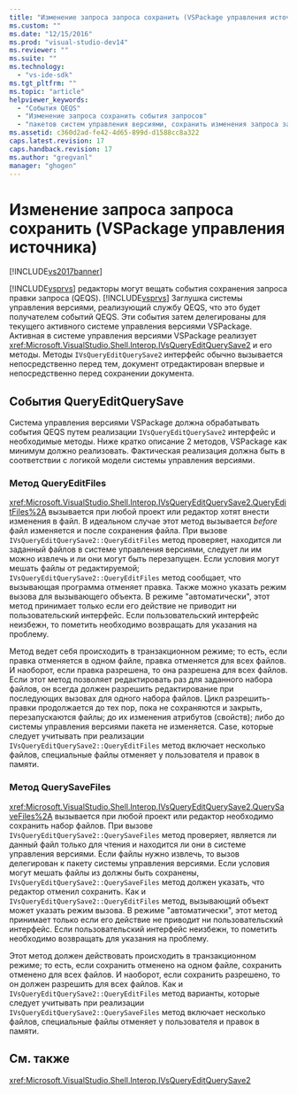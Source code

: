 ```yaml
---
title: "Изменение запроса запроса сохранить (VSPackage управления источника) | Microsoft Docs"
ms.custom: ""
ms.date: "12/15/2016"
ms.prod: "visual-studio-dev14"
ms.reviewer: ""
ms.suite: ""
ms.technology: 
  - "vs-ide-sdk"
ms.tgt_pltfrm: ""
ms.topic: "article"
helpviewer_keywords: 
  - "События QEQS"
  - "Изменение запроса сохранить события запросов"
  - "пакетов систем управления версиями, сохранить изменения запроса запрос событий"
ms.assetid: c360d2ad-fe42-4d65-899d-d1588cc8a322
caps.latest.revision: 17
caps.handback.revision: 17
ms.author: "gregvanl"
manager: "ghogen"
---
```

# Изменение запроса запроса сохранить (VSPackage управления источника)
[!INCLUDE[vs2017banner](../../code-quality/includes/vs2017banner.md)]

[!INCLUDE[vsprvs](../../code-quality/includes/vsprvs_md.md)] редакторы могут вещать события сохранения запроса правки запроса \(QEQS\).  [!INCLUDE[vsprvs](../../code-quality/includes/vsprvs_md.md)] Заглушка системы управления версиями, реализующий службу QEQS, что это будет получателем событий QEQS.  Эти события затем делегированы для текущего активного системе управления версиями VSPackage.  Активная в системе управления версиями VSPackage реализует <xref:Microsoft.VisualStudio.Shell.Interop.IVsQueryEditQuerySave2> и его методы.  Методы  `IVsQueryEditQuerySave2` интерфейс обычно вызывается непосредственно перед тем, документ отредактирован впервые и непосредственно перед сохранении документа.  
  
## События QueryEditQuerySave  
 Система управления версиями VSPackage должна обрабатывать события QEQS путем реализации `IVsQueryEditQuerySave2` интерфейс и необходимые методы.  Ниже кратко описание 2 методов, VSPackage как минимум должно реализовать.  Фактическая реализация должна быть в соответствии с логикой модели системы управления версиями.  
  
### Метод QueryEditFiles  
 <xref:Microsoft.VisualStudio.Shell.Interop.IVsQueryEditQuerySave2.QueryEditFiles%2A> вызывается при любой проект или редактор хотят внести изменения в файл.  В идеальном случае этот метод вызывается *before* файл изменяется и после сохранения файла.  При вызове `IVsQueryEditQuerySave2::QueryEditFiles` метод проверяет, находится ли заданный файлов в системе управления версиями, следует ли им можно извлечь и ли они могут быть перезапущен.  Если условия могут мешать файлы от редактируемой; `IVsQueryEditQuerySave2::QueryEditFiles` метод сообщает, что вызывающая программа отменяет правка.  Также можно указать режим вызова для вызывающего объекта.  В режиме "автоматически", этот метод принимает только если его действие не приводит ни пользовательский интерфейс.  Если пользовательский интерфейс неизбежн, то пометить необходимо возвращать для указания на проблему.  
  
 Метод ведет себя происходить в транзакционном режиме; то есть, если правка отменяется в одном файле, правка отменяется для всех файлов.  И наоборот, если правка разрешена, то она разрешена для всех файлов.  Если этот метод позволяет редактировать раз для заданного набора файлов, он всегда должен разрешить редактирование при последующих вызовах для одного набора файлов.  Цикл разрешить\-правки продолжается до тех пор, пока не сохраняются и закрыть, перезапускаются файлы; до их изменения атрибутов \(свойств\); либо до системы управления версиями пакета не изменяется.  Case, которые следует учитывать при реализации `IVsQueryEditQuerySave2::QueryEditFiles` метод включает несколько файлов, специальные файлы отменяет у пользователя и правок в памяти.  
  
### Метод QuerySaveFiles  
 <xref:Microsoft.VisualStudio.Shell.Interop.IVsQueryEditQuerySave2.QuerySaveFiles%2A> вызывается при любой проект или редактор необходимо сохранить набор файлов.  При вызове `IVsQueryEditQuerySave2::QuerySaveFiles` метод проверяет, является ли данный файл только для чтения и находится ли они в системе управления версиями.  Если файлы нужно извлечь, то вызов делегирован к пакету системы управления версиями.  Если условия могут мешать файлы из должны быть сохранены, `IVsQueryEditQuerySave2::QuerySaveFiles` метод должен указать, что редактор отменил сохранить.  Как и `IVsQueryEditQuerySave2::QueryEditFiles` метод, вызывающий объект может указать режим вызова.  В режиме "автоматически", этот метод принимает только если его действие не приводит ни пользовательский интерфейс.  Если пользовательский интерфейс неизбежн, то пометить необходимо возвращать для указания на проблему.  
  
 Этот метод должен действовать происходить в транзакционном режиме; то есть, если сохранить отменено на одном файле, сохранить отменено для всех файлов.  И наоборот, если сохранить разрешено, то он должен разрешить для всех файлов.  Как и `IVsQueryEditQuerySave2::QueryEditFiles` метод варианты, которые следует учитывать при реализации  `IVsQueryEditQuerySave2::QuerySaveFiles` метод включает несколько файлов, специальные файлы отменяет у пользователя и правок в памяти.  
  
## См. также  
 <xref:Microsoft.VisualStudio.Shell.Interop.IVsQueryEditQuerySave2>